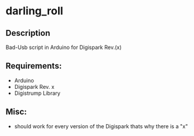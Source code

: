 # darling_roll
## Description
Bad-Usb script in Arduino for Digispark Rev.(x)

## Requirements:
- Arduino
- Digispark Rev. x
- Digistrump Library

## Misc:
- should work for every version of the Digispark thats why there is a "x"
